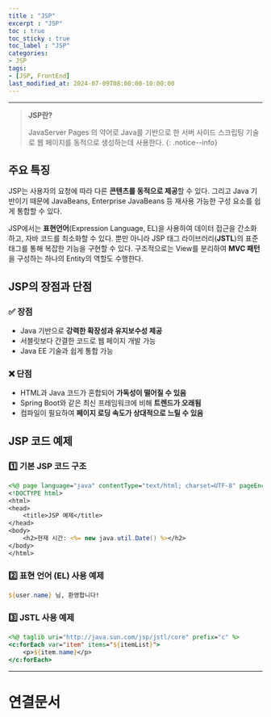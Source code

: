 ```yaml
---
title : "JSP"
excerpt : "JSP"
toc : true
toc_sticky : true
toc_label : "JSP"
categories:
- JSP
tags:
- [JSP, FrontEnd]
last_modified_at: 2024-07-09T08:00:00-10:00:00
---
```

  
---
  
> **JSP란?**  
>
> JavaServer Pages 의 약어로 Java를 기반으로 한 서버 사이드 스크립팅 기술로 웹 페이지를 동적으로 생성하는데 사용한다. 
{: .notice--info}  
  
## 주요 특징
  JSP는 사용자의 요청에 따라 다른 **콘텐츠를 동적으로 제공**할 수 있다. 그리고 Java 기반이기 때문에 JavaBeans, Enterprise JavaBeans 등 재사용 가능한 구성 요소를 쉽게 통합할 수 있다. 

  JSP에서는 **표현언어**(Expression Language, EL)을 사용하여 데이터 접근을 간소화 하고, 자바 코드를 최소화할 수 있다. 뿐만 아니라 JSP 태그 라이브러리(**JSTL**)의 표준 태그를 통해 복잡한 기능을 구현할 수 있다. 구조적으로는 View를 분리하여 **MVC 패턴**을 구성하는 하나의 Entity의 역할도 수행한다.
  
## JSP의 장점과 단점
  
### ✅ 장점
- Java 기반으로 **강력한 확장성과 유지보수성 제공**  
- 서블릿보다 간결한 코드로 웹 페이지 개발 가능
- Java EE 기술과 쉽게 통합 가능  
  
### ❌ 단점
- HTML과 Java 코드가 혼합되어 **가독성이 떨어질 수 있음**  
- Spring Boot와 같은 최신 프레임워크에 비해 **트렌드가 오래됨**  
- 컴파일이 필요하여 **페이지 로딩 속도가 상대적으로 느릴 수 있음**  
  
## JSP 코드 예제
  
### 1️⃣ 기본 JSP 코드 구조
  
```jsp
<%@ page language="java" contentType="text/html; charset=UTF-8" pageEncoding="UTF-8"%>
<!DOCTYPE html>
<html>
<head>
    <title>JSP 예제</title>
</head>
<body>
    <h2>현재 시간: <%= new java.util.Date() %></h2>
</body>
</html>
```
  
### 2️⃣ 표현 언어 (EL) 사용 예제
  
```jsp
${user.name} 님, 환영합니다!
```
  
### 3️⃣ JSTL 사용 예제
  
```jsp
<%@ taglib uri="http://java.sun.com/jsp/jstl/core" prefix="c" %>
<c:forEach var="item" items="${itemList}">
    <p>${item.name}</p>
</c:forEach>
```

---
  
# 연결문서
